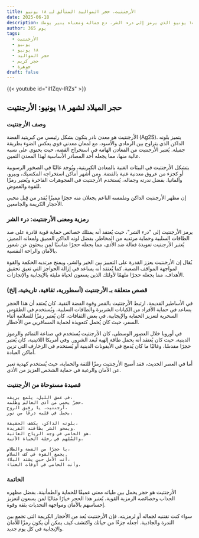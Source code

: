 ```yaml
---
title: الأرجنتيت، حجر المواليد المتألق لـ ١٨ يونيو
date: 2025-06-18
description: اشعر بأهمية الأرجنتيت، حجر المواليد لـ ١٨ يونيو الذي يرمز إلى درء الشر. دع جماله ومعناه ينير يومك.
author: 365 يوم
tags:
  - الأرجنتيت
  - يونيو
  - ١٨ يونيو
  - حجر المواليد
  - حجر كريم
  - جوهرة
draft: false
---
```


{{< youtube id="iI1Zqv-lRZs" >}}

## حجر الميلاد لشهر ١٨ يونيو: الأرجنتيت

### وصف الأرجنتيت

الأرجنتيت هو معدن نادر يتكون بشكل رئيسي من كبريتيد الفضة (Ag2S). يتميز بلونه الداكن الذي يتراوح بين الرمادي والأسود، مع لمعان معدني قوي يعكس الضوء بطريقة جميلة. يُعتبر الأرجنتيت من المعادن الهامة في استخراج الفضة، حيث يحتوي على نسبة عالية منها، مما يجعله أحد المصادر الأساسية لهذا المعدن الثمين.

يتشكل الأرجنتيت في البيئات الغنية بالمعادن الكبريتية، ويُوجد غالبًا في الصخور الرسوبية أو كجزء من عروق معدنية غنية بالفضة. ومن أشهر أماكن استخراجه المكسيك، وبيرو، وألمانيا. بفضل ندرته وجماله، يُستخدم الأرجنتيت في المجوهرات الفاخرة ويُعتبر رمزًا للقوة والغموض.

إن مظهر الأرجنتيت الداكن وملمسه الناعم يجعلان منه حجرًا مميزًا يُقدر من قِبل محبي الأحجار الكريمة والجامعين.

### رمزية ومعنى الأرجنتيت: درء الشر

يرمز الأرجنتيت إلى "درء الشر"، حيث يُعتقد أنه يمتلك خصائص حماية قوية قادرة على صد الطاقات السلبية وحماية مرتديه من المخاطر. بفضل لونه الداكن العميق ولمعانه المميز، يُعتبر الأرجنتيت تعويذة فعالة ضد الأذى، مما يجعله حجرًا مناسبًا لمن يبحثون عن شعور بالأمان والراحة النفسية.

يُقال إن الأرجنتيت يعزز القدرة على التمييز بين الخير والشر، ويمنح مرتديه الحكمة والقوة لمواجهة المواقف الصعبة. كما يُعتقد أنه يساعد في إزالة الحواجز التي تعيق تحقيق الأهداف، مما يجعله حجرًا ملهمًا لأولئك الذين يسعون لحياة مليئة بالإيجابية والإنجازات.

### قصص متعلقة بـ الأرجنتيت (أسطورية، ثقافية، تاريخية، إلخ)

في الأساطير القديمة، ارتبط الأرجنتيت بالقمر وقوة الفضة النقية. كان يُعتقد أن هذا الحجر يساعد في حماية الأفراد من الكيانات الشريرة والطاقات السلبية، ويُستخدم في الطقوس السحرية لتعزيز الحماية والإيجابية. في بعض الثقافات، كان يُعتبر رمزًا للسلامة أثناء السفر، حيث كان يُحمل كتعويذة لحماية المسافرين من الأخطار.

في أوروبا خلال العصور الوسطى، كان الأرجنتيت يُستخدم في صناعة التمائم والرموز الدينية، حيث كان يُعتقد أنه يحمل طاقة إلهية تُبعد الشرور. وفي أمريكا اللاتينية، كان يُعتبر حجرًا مقدسًا، وغالبًا ما كان يُدمج في الأيقونات الدينية أو يُستخدم في الزخارف التي تزين أماكن العبادة.

أما في العصر الحديث، فقد أصبح الأرجنتيت رمزًا للثقة والحماية، حيث يُستخدم كهدية تعبر عن الأمان والرغبة في حماية الشخص العزيز من الأذى.

### قصيدة مستوحاة من الأرجنتيت

```
في عمق الليل، يلمع بريقه،  
حجرٌ يحمي من أذى العالم وظلمه.  
أرجنتيت، يا رفيق الروح،  
يحمل في قلبه درعًا من نور.

بلونه الداكن، يكشف الحقيقة،  
ويمحو الشر بطاقته الفريدة.  
هو الحامي في وجه الرياح العاتية،  
والمُلهم في رحلة الحياة الآتية.

يا حجرًا من الفضة والظلام،  
يجمع القوة في كف السلام.  
أنت الأمل حين يشتد البلاء،  
وأنت الحامي في أوقات العناء.
```

### الخاتمة

الأرجنتيت هو حجر يحمل بين طياته معنى عميقًا للحماية والطمأنينة. بفضل مظهره الجذاب وخصائصه الرمزية القوية، يُعتبر هذا الحجر خيارًا مثاليًا لمن يسعون لتعزيز إحساسهم بالأمان ومواجهة التحديات بثقة وقوة.

سواء كنت تقتنيه لجماله أو لرمزيته، فإن الأرجنتيت يُعد من الأحجار الكريمة التي تجمع بين الندرة والجاذبية. اجعله جزءًا من حياتك واكتشف كيف يمكن أن يكون رمزًا للأمان والإيجابية في كل يوم جديد.